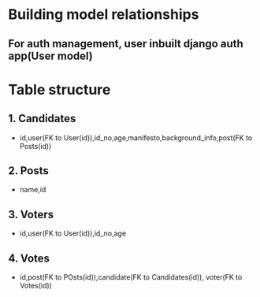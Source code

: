 # Building model relationships
## For auth management, user inbuilt django auth app(User model)

# Table structure
## 1. Candidates
- id,user(FK to User(id)),id_no,age,manifesto,background_info,post(FK to Posts(id))
## 2. Posts
- name,id
## 3. Voters
- id,user(FK to User(id)),id_no,age
## 4. Votes
- id,post(FK to POsts(id)),candidate(FK to Candidates(id)), voter(FK to Votes(id))